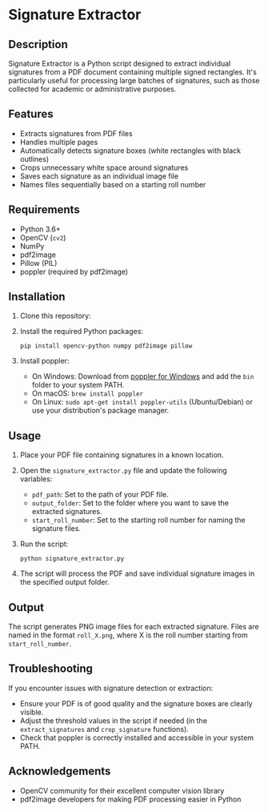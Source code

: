 # Signature Extractor

## Description
Signature Extractor is a Python script designed to extract individual signatures from a PDF document containing multiple signed rectangles. It's particularly useful for processing large batches of signatures, such as those collected for academic or administrative purposes.

## Features
- Extracts signatures from PDF files
- Handles multiple pages
- Automatically detects signature boxes (white rectangles with black outlines)
- Crops unnecessary white space around signatures
- Saves each signature as an individual image file
- Names files sequentially based on a starting roll number

## Requirements
- Python 3.6+
- OpenCV (`cv2`)
- NumPy
- pdf2image
- Pillow (PIL)
- poppler (required by pdf2image)

## Installation

1. Clone this repository:

2. Install the required Python packages:
   ```
   pip install opencv-python numpy pdf2image pillow
   ```

3. Install poppler:
   - On Windows: Download from [poppler for Windows](http://blog.alivate.com.au/poppler-windows/) and add the `bin` folder to your system PATH.
   - On macOS: `brew install poppler`
   - On Linux: `sudo apt-get install poppler-utils` (Ubuntu/Debian) or use your distribution's package manager.

## Usage

1. Place your PDF file containing signatures in a known location.

2. Open the `signature_extractor.py` file and update the following variables:
   - `pdf_path`: Set to the path of your PDF file.
   - `output_folder`: Set to the folder where you want to save the extracted signatures.
   - `start_roll_number`: Set to the starting roll number for naming the signature files.

3. Run the script:
   ```
   python signature_extractor.py
   ```

4. The script will process the PDF and save individual signature images in the specified output folder.

## Output

The script generates PNG image files for each extracted signature. Files are named in the format `roll_X.png`, where X is the roll number starting from `start_roll_number`.

## Troubleshooting

If you encounter issues with signature detection or extraction:
- Ensure your PDF is of good quality and the signature boxes are clearly visible.
- Adjust the threshold values in the script if needed (in the `extract_signatures` and `crop_signature` functions).
- Check that poppler is correctly installed and accessible in your system PATH.

## Acknowledgements

- OpenCV community for their excellent computer vision library
- pdf2image developers for making PDF processing easier in Python
